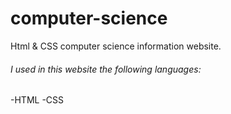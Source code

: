 # computer-science
Html &amp; CSS computer science information website.

###### I used in this website the following languages:
  -HTML
  -CSS 
